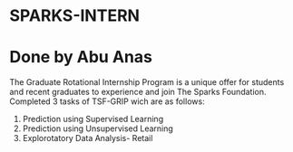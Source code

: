 # SPARKS-INTERN
# Done by Abu Anas

The Graduate Rotational Internship Program is a unique offer for students and recent graduates to experience and join The Sparks Foundation. Completed 3 tasks of TSF-GRIP wich are as follows:

1. Prediction using Supervised Learning
2. Prediction using Unsupervised Learning
3. Explorotatory Data Analysis- Retail
